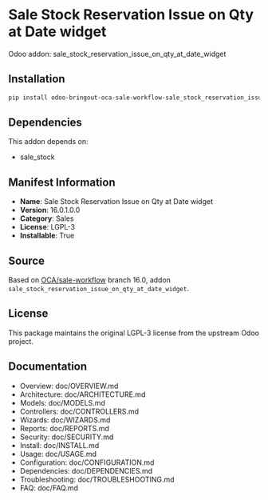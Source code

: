 # Sale Stock Reservation Issue on Qty at Date widget

Odoo addon: sale_stock_reservation_issue_on_qty_at_date_widget

## Installation

```bash
pip install odoo-bringout-oca-sale-workflow-sale_stock_reservation_issue_on_qty_at_date_widget
```

## Dependencies

This addon depends on:
- sale_stock

## Manifest Information

- **Name**: Sale Stock Reservation Issue on Qty at Date widget
- **Version**: 16.0.1.0.0
- **Category**: Sales
- **License**: LGPL-3
- **Installable**: True

## Source

Based on [OCA/sale-workflow](https://github.com/OCA/sale-workflow) branch 16.0, addon `sale_stock_reservation_issue_on_qty_at_date_widget`.

## License

This package maintains the original LGPL-3 license from the upstream Odoo project.

## Documentation

- Overview: doc/OVERVIEW.md
- Architecture: doc/ARCHITECTURE.md
- Models: doc/MODELS.md
- Controllers: doc/CONTROLLERS.md
- Wizards: doc/WIZARDS.md
- Reports: doc/REPORTS.md
- Security: doc/SECURITY.md
- Install: doc/INSTALL.md
- Usage: doc/USAGE.md
- Configuration: doc/CONFIGURATION.md
- Dependencies: doc/DEPENDENCIES.md
- Troubleshooting: doc/TROUBLESHOOTING.md
- FAQ: doc/FAQ.md
